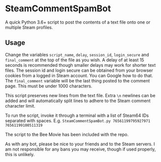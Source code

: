 # SteamCommentSpamBot

A quick Python 3.6+ script to post the contents of a text file onto one or multiple Steam profiles.


## Usage
Change the variables `script_name`, `delay`, `session_id`, `login_secure` and `final_comment` 
at the top of the file as you wish.
A delay of at least 15 seconds is recommended though smaller delays may work for shorter text files.
The session id and login secure can be obtained from your browser cookies from a logged in Steam account. You can Google how to do that.
The `final_comment` variable will be the last thing posted to the comment page. This must be under 1000 characters.

This script preserves new lines from the text file. Extra `\n` newlines can be added
and will automatically split lines to adhere to the Steam comment character limit.

To run the script, invoke it through a terminal with a list of Steam64 IDs separated with spaces.
E.g. `SteamCommentSpamBot.py 76561199795927971 76561199100511319`

The script to the Bee Movie has been included with the repo.


As with any bot, please be nice to your friends and to the Steam servers.
I am not responsible for any bans you may receive, though if used properly, this is unlikely.
